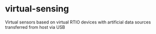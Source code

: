 # virtual-sensing
Virtual sensors based on virtual RTIO devices with artificial data sources transferred from host via USB
